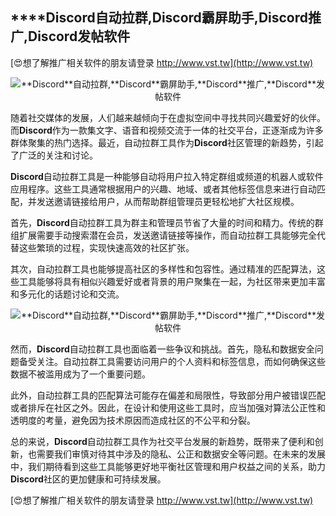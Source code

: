 ## ****Discord**自动拉群,**Discord**霸屏助手,**Discord**推广,**Discord**发帖软件**

[😍想了解推广相关软件的朋友请登录 http://www.vst.tw](http://www.vst.tw)

 <center><img src="https://vst.tw/MP4/tuiguang/png/4.png" alt="**Discord**自动拉群,**Discord**霸屏助手,**Discord**推广,**Discord**发帖软件"></center>

随着社交媒体的发展，人们越来越倾向于在虚拟空间中寻找共同兴趣爱好的伙伴。而**Discord**作为一款集文字、语音和视频交流于一体的社交平台，正逐渐成为许多群体聚集的热门选择。最近，自动拉群工具作为**Discord**社区管理的新趋势，引起了广泛的关注和讨论。

**Discord**自动拉群工具是一种能够自动将用户拉入特定群组或频道的机器人或软件应用程序。这些工具通常根据用户的兴趣、地域、或者其他标签信息来进行自动匹配，并发送邀请链接给用户，从而帮助群组管理员更轻松地扩大社区规模。

首先，**Discord**自动拉群工具为群主和管理员节省了大量的时间和精力。传统的群组扩展需要手动搜索潜在会员，发送邀请链接等操作，而自动拉群工具能够完全代替这些繁琐的过程，实现快速高效的社区扩张。

其次，自动拉群工具也能够提高社区的多样性和包容性。通过精准的匹配算法，这些工具能够将具有相似兴趣爱好或者背景的用户聚集在一起，为社区带来更加丰富和多元化的话题讨论和交流。

 <center><img src="https://vst.tw/MP4/tuiguang/png/7.png" alt="**Discord**自动拉群,**Discord**霸屏助手,**Discord**推广,**Discord**发帖软件"></center>

然而，**Discord**自动拉群工具也面临着一些争议和挑战。首先，隐私和数据安全问题备受关注。自动拉群工具需要访问用户的个人资料和标签信息，而如何确保这些数据不被滥用成为了一个重要问题。

此外，自动拉群工具的匹配算法可能存在偏差和局限性，导致部分用户被错误匹配或者排斥在社区之外。因此，在设计和使用这些工具时，应当加强对算法公正性和透明度的考量，避免因为技术原因而造成社区的不公平和分裂。

总的来说，**Discord**自动拉群工具作为社交平台发展的新趋势，既带来了便利和创新，也需要我们审慎对待其中涉及的隐私、公正和数据安全等问题。在未来的发展中，我们期待看到这些工具能够更好地平衡社区管理和用户权益之间的关系，助力**Discord**社区的更加健康和可持续发展。

[😍想了解推广相关软件的朋友请登录 http://www.vst.tw](http://www.vst.tw)



